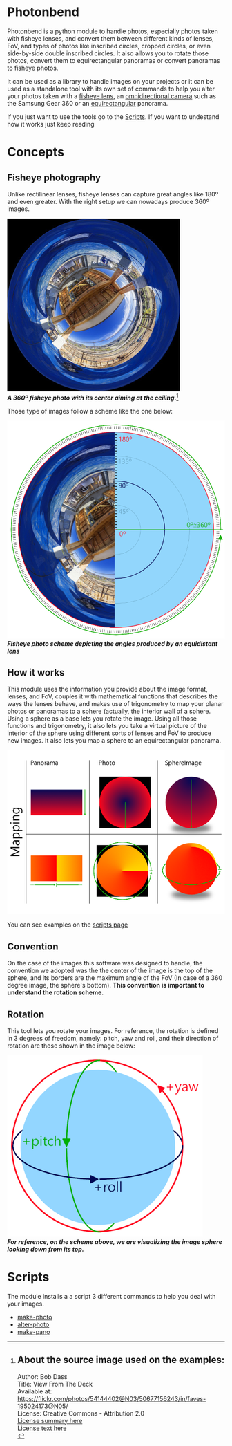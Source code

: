 # Photonbend
Photonbend is a python module to handle photos, especially photos taken with fisheye lenses, and convert them between different kinds of lenses, FoV, and types of photos like inscribed circles, cropped circles, or even side-by-side double inscribed circles. It also allows you to rotate those photos, convert them to equirectangular panoramas or convert panoramas to fisheye photos.

It can be used as a library to handle images on your projects or it can be used as a standalone tool with its own set of commands to help you alter your photos taken with a [fisheye lens](https://en.wikipedia.org/wiki/Fisheye_lens), an [omnidirectional camera](https://en.wikipedia.org/wiki/Omnidirectional_(360-degree)_camera) such as the Samsung Gear 360 or an [equirectangular](https://en.wikipedia.org/wiki/Equirectangular_projection) panorama.

If you just want to use the tools go to the [Scripts](docs/scripts.md). If you want to undestand how it works just keep reading

# Concepts
## Fisheye photography
Unlike rectilinear lenses, fisheye lenses can capture great angles like 180º and even greater. With the right setup we can nowadays produce 360º images.

[![Equidistant Projection (lens)](docs/img/equidistant_small.jpg)](examples/equidistant.jpg)<br> ***A 360º fisheye photo with its center aiming at the ceiling.***[^1]

Those type of images follow a scheme like the one below:

![Inscribed image scheme](docs/img/fisheye-photo-scheme.png)</br>
***Fisheye photo scheme depicting the angles produced by an equidistant lens***

## How it works

This module uses the information you provide about the image format, lenses, and FoV, couples it with mathematical functions that describes the ways the lenses behave, and makes use of trigonometry to map your planar photos or panoramas to a sphere (actually, the interior wall of a sphere.
Using a sphere as a base lets you rotate the image. Using all those functions and trigonometry, it also lets you take a virtual picture of the interior of the sphere using different sorts of lenses and FoV to produce new images. It also lets you map a sphere to an equirectangular panorama.

![Image maps](docs/img/mapping-comparison.png)

You can see examples on the [scripts page](docs/scripts.md)

## Convention
On the case of the images this software was designed to handle, the convention we adopted was the the center of the image is the top of the sphere, and its borders are the maximum angle of the FoV (In case of a 360 degree image, the sphere's bottom). **This convention is important to understand the rotation scheme**.

## Rotation
This tool lets you rotate your images. For reference, the rotation is defined in 3 degrees of freedom, namely: pitch, yaw and roll, and their direction of rotation are those shown in the image below:

![Rotation](docs/img/Rotation.png)</br>
***For reference, on the scheme above, we are visualizing the image sphere looking down from its top.***

# Scripts
The module installs a a script 3 different commands to help you deal with your images.
 - [make-photo](docs/scripts.md#make-photo)
 - [alter-photo](docs/scripts.md#alter-photo)
 - [make-pano](docs/scripts.md#make-pano)

[^1]:
    ## About the source image used on the examples:

    Author: Bob Dass <br>
    Title: View From The Deck <br>
    Available at: https://flickr.com/photos/54144402@N03/50677156243/in/faves-195024173@N05/ <br>
    License: Creative Commons - Attribution 2.0 <br>
    [License summary here](https://creativecommons.org/licenses/by/2.0/) <br>
    [License text here](https://creativecommons.org/licenses/by/2.0/legalcode) <br>